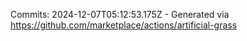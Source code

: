 Commits: 2024-12-07T05:12:53.175Z - Generated via https://github.com/marketplace/actions/artificial-grass
<br>
